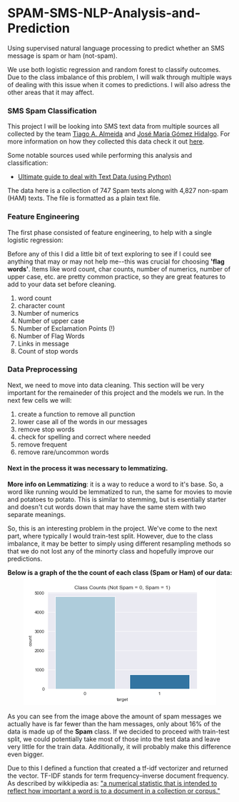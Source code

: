 # SPAM-SMS-NLP-Analysis-and-Prediction
Using supervised natural language processing to predict whether an SMS message is spam or ham (not-spam).

We use both logistic regression and random forest to classify outcomes. Due to the class imbalance of this problem, I will walk through multiple ways of dealing with this issue when it comes to predictions. I will also adress the other areas that it may affect.

### SMS Spam Classification

This project I will be looking into SMS text data from multiple sources all collected by the team [Tiago A. Almeida](http://dcomp.sor.ufscar.br/talmeida/) and [José María Gómez Hidalgo](http://www.esp.uem.es/jmgomez). For more information on how they collected this data check it out [here](http://www.dt.fee.unicamp.br/~tiago/smsspamcollection/).

Some notable sources used while performing this analysis and classification: 
- [Ultimate guide to deal with Text Data (using Python)](https://www.analyticsvidhya.com/blog/2018/02/the-different-methods-deal-text-data-predictive-python/)

The data here is a collection of 747 Spam texts along with 4,827 non-spam (HAM) texts. The file is formatted as a plain text file.

### Feature Engineering
The first phase consisted of feature engineering, to help with a single logistic regression:

Before any of this I did a little bit of text exploring to see if I could see anything that may or may not help me--this was crucial for choosing __'flag words'__. Items like word count, char counts, number of numerics, number of upper case, etc. are pretty common practice, so they are great features to add to your data set before cleaning. 

1. word count
2. character count
3. Number of numerics
4. Number of upper case
5. Number of Exclamation Points (!)
6. Number of Flag Words
7. Links in message
8. Count of stop words

### Data Preprocessing

Next, we need to move into data cleaning. This section will be very important for the remaineder of this project and the models we run. In the next few cells we will:
1. create a function to remove all punction
2. lower case all of the words in our messages
3. remove stop words
4. check for spelling and correct where needed
5. remove frequent
6. remove rare/uncommon words

#### Next in the process it was necessary to lemmatizing. 
__More info on Lemmatizing__: it is a way to reduce a word to it's base. So, a word like running would be lemmatized to run, the same for movies to movie and potatoes to potato. This is similar to stemming, but is esentially starter and doesn't cut words down that may have the same stem with two separate meanings.

So, this is an interesting problem in the project. We've come to the next part, where typically I would train-test split. However, due to the class imbalance, it may be better to simply using different resampling methods so that we do not lost any of the minorty class and hopefully improve our predictions.

<p align="center">
  <strong>Below is a graph of the the count of each class (Spam or Ham) of our data:</strong>
  <img src='class_imbalance.png' alt='class imbalance sns countplot'></img>
</p>


As you can see from the image above the amount of spam messages we actually have is far fewer than the ham messages, only about 16% of the data is made up of the __Spam__ class. If we decided to proceed with train-test split, we could potentially take most of those into the test data and leave very little for the train data. Additionally, it will probably make this difference even bigger. 

Due to this I defined a function that created a tf-idf vectorizer and returned the vector. TF-IDF stands for term frequency–inverse document frequency. As described by wikkipedia as: ["a numerical statistic that is intended to reflect how important a word is to a document in a collection or corpus."](https://en.wikipedia.org/wiki/Tf–idf)

